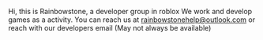 Hi, this is Rainbowstone, a developer group in roblox
We work and develop games as a activity.
You can reach us at rainbowstonehelp@outlook.com or reach with our developers email (May not always be available)
